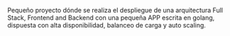 Pequeño proyecto dónde se realiza el despliegue de una arquitectura Full Stack, Frontend and Backend con una pequeña APP escrita en golang, dispuesta con alta disponibilidad, balanceo de carga y auto scaling.
